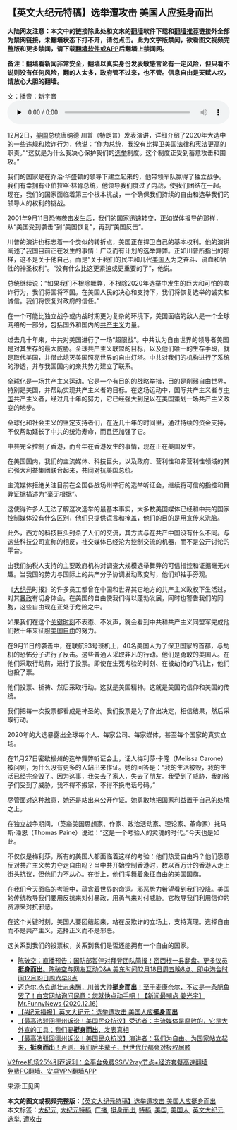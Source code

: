  <h2>【英文大纪元特稿】选举遭攻击 美国人应挺身而出</h2> <p class="notice"><b>大陆网友注意：本文中的链接除此处和文末的<a href="https://github.com/bannedbook/fanqiang" >翻墙</a>软件下载和<a href="https://github.com/killgcd/justmysocks/blob/master/README.md">翻墙推荐</a>链接外全部为禁网链接，未翻墙状态下打不开，请勿点击。此为文字版禁闻，欲看图文视频完整版和更多禁闻，请下载<a href="https://github.com/bannedbook/fanqiang">翻墙软件或APP</a>后翻墙上禁闻网。</p><p>备注：翻墙看新闻非常安全，翻墙以真实身份发表敏感言论有一定风险，但只看不说则没有任何风险，翻的人太多，政府管不过来，也不管。信息自由是天赋人权，请放心大胆的翻墙。</b></p>  <div class="entry"> <p></p> <p>文：播音：新宇音<br /> <!--[if lt IE 9]><script>document.createElement('audio');</script><![endif]--> <audio class="wp-audio-shortcode" id="audio-1450962-1" preload="none" style="width: 100%;" controls="controls"><source type="audio/mpeg" src="https://www.zhengjian.org/sites/default/files/files/2020/12/zjgb-eet.mp3?_=1" /><a href="https://www.zhengjian.org/sites/default/files/files/2020/12/zjgb-eet.mp3">https://www.zhengjian.org/sites/default/files/files/2020/12/zjgb-eet.mp3</a></audio></p> <p>12月2日，<a href="https://www.bannedbook.org/bnews/tag/%e7%be%8e%e5%9b%bd/" class="st_tag internal_tag" rel="tag" title="标签 美国 下的日志">美国</a>总统唐纳德‧川普（特朗普）发表演讲，详细介绍了2020年大选中的一些违规和欺诈行为，他说︰“作为总统，我没有比捍卫美国法律和宪法更高的职责。”“这就是为什么我决心保护我们的<a href="https://www.bannedbook.org/bnews/tag/%e9%80%89%e4%b8%be/" class="st_tag internal_tag" rel="tag" title="标签 选举 下的日志">选举</a>制度。这个制度正受到蓄意攻击和围攻。”</p> <p>我们的国家是在乔治‧华盛顿的领导下建立起来的，他带领军队赢得了独立战争。我们有幸拥有亚伯拉罕‧林肯总统，他领导我们度过了内战，使我们团结在一起。现在，我们的国家面临着第三个根本挑战，一个确保我们持续的自由和选举我们的领导人的权利的挑战。</p> <p>2001年9月11日恐怖袭击发生后，我们的国家迅速转变，正如媒体报导的那样，从“美国受到袭击”到“美国恢复”，再到“美国反击”。</p> <p>川普的演讲也标志着一个类似的转折点，美国正在捍卫自己的基本权利。他的演讲阐述了我国目前正在发生的事情：广泛而有计划的选举舞弊。正如川普所指出的那样，这不是关于他自己，而是“关于我们的民主和几代<a href="https://www.bannedbook.org/bnews/tag/%E7%BE%8E%E5%9B%BD%E4%BA%BA/" class="st_tag internal_tag" rel="tag" title="标签 美国人 下的日志">美国人</a>为之奋斗、流血和牺牲的神圣权利”。“没有什么比这更紧迫或更重要的了”，他说。</p> <p>总统继续说：“如果我们不根除舞弊，不根除2020年选举中发生的巨大和可怕的欺诈行为，我们将国将不国。在美国人民的决心和支持下，我们将恢复选举的诚实和诚信。我们将恢复对政府的信任。”</p>  <p>在一个可能比独立战争或内战时期更为复杂的环境下，美国面临的敌人是一个全球网络的一部分，包括国外和国内的<span class='wp_keywordlink'><a href="https://www.bannedbook.org/forum2/topic6177.html" title="《共产主义的终极目的》" target="_blank">共产主义</a></span>力量。</p> <p>过去几十年来，中共对美国进行了一场“超限战”。中共认为自由世界的领导者美国是对其生存的最大威胁。全球共产主义联盟的目标，以及他们唯一的生存手段，就是取代美国，并借此熄灭美国照亮世界的自由灯塔。中共对我们的机构进行了系统的渗透，并与我国国内的亲共势力建立了联系。</p> <p>全球化是一场共产主义运动。它是一个有目的的战略举措，目的是削弱自由世界，特别是美国，并帮助实现共产主义者的目标。在这场运动中，国际共产主义者与<span class='wp_keywordlink_affiliate'><a href="https://www.bannedbook.org/" title="中国" target="_blank">中国</a></span>共产主义者，经过几十年的努力，它已经强大到足以在美国策划一场共产主义政变的地步。</p> <p>全球化和社会主义的坚定支持者们，在近几十年的时间里，通过持续的资金支持，不仅帮助延长了中共的统治寿命，而且还加强了它。</p> <p>中共完全控制了香港，而今年在香港发生的事情，现在正在美国发生。</p> <p>在美国国内，我们的主流媒体、科技巨头，以及政府、营利性和非营利性领域的其它强大利益集团联合起来，共同对抗美国总统。</p> <p>主流媒体拒绝关注目前在全国各战场州举行的选举听证会，继续将可信的指控和舞弊证据描述为“毫无根据”。</p>  <p>这使得许多人无法了解这次选举的最基本事实，大多数美国媒体已经和中共的国家控制媒体没有什么区别，他们只提供谎言和掩盖，他们的目的是用宣传来洗脑。</p> <p>此外，西方的科技巨头封杀了人们的交流，其方式与在共产中国没有什么不同。与这些科技公司宣称的相反，社交媒体已经沦为控制交流的机器，而不是公开讨论的平台。</p> <p>由我们纳税人支持的主要政府机构对调查大规模选举舞弊的可信指控和证据毫无兴趣。当我国的势力与国际上的共产分子协调发动政变时，他们却袖手旁观。</p> <p>《<span class='wp_keywordlink_affiliate'><a href="http://www.epochtimes.com/" title="大纪元" target="_blank">大纪元</a></span>时报》的许多员工都曾在中国和世界其它地方的共产主义政权下生活过，对其<span class='wp_keywordlink'><a href="https://www.bannedbook.org/forum11/topic276.html" title="禁片：评中国共产党的暴政" target="_blank">暴政</a></span>有切身体会。在美国的自由使我们得以蓬勃发展，同时也警告我们的同胞，这些自由现在正处于危险之中。</p> <p>如果我们在这个<span class='wp_keywordlink'><a href="https://www.bannedbook.org/forum2/topic151.html" title="关键时刻：李鹏日记" target="_blank">关键时刻</a></span>不表态、不发声，就会看到中共和共产主义同盟军完成他们数十年来征服<span class='wp_keywordlink'><a href="https://www.bannedbook.org/forum2/topic894.html" title="美国自由的故事" target="_blank">美国自由</a></span>的努力。</p> <p>在9月11日的袭击中，在联航93号班机上，40名美国人为了保卫国家的首都，与劫机的恐怖分子进行了反击。这些普通人采取非凡的行动。他们是勇敢的美国人。在他们采取行动前，进行了投票。即使在生死考验的时刻、在被劫持的飞机上，他们也投了票。</p> <p>他们投票、祈祷、然后采取行动。这就是美国精神。这就是美国的信仰和美国的传统。</p>  <p>我们把每一次投票都看成是神圣的。我们投票是为了作出决定，相信结果，然后采取行动。</p> <p>2020年的大选暴露出全球每个人、每家公司、每家媒体，甚至每个国家的真实立场。</p> <p>在11月27日密歇根州的选举舞弊听证会上，证人梅利莎‧卡隆（Melissa Carone）被问到，为什么没有更多的人站出来作证。她的回答是：“我的生活被毁，我的生活已经完全毁了。因为这事，我失去了家人，失去了朋友。我受到了威胁，我的孩子们受到了威胁。我不得不搬家，不得不换电话号码。”</p> <p>尽管面对这种敌意，她还是站出来公开作证。她勇敢地把国家利益置于自己的处境之上。</p> <p>在独立战争期间，（英裔美国思想家、作家、政治活动家、理论家、革命家）托马斯‧潘恩（Thomas Paine）说过：“这是一个考验人的灵魂的时代。”今天也是如此。</p> <p>不仅仅是梅利莎，所有的美国人都面临着这样的考验：他们热爱自由吗？他们愿意反对共产主义势力夺走自由吗？当中共开始控制香港时，数以百万计的香港人走上街头抗议，但他们力不从心。在街上，他们挥舞着象征自由的美国国旗。</p> <p>在我们今天面临的考验中，蕴含着世界的命运。邪恶势力希望看到我们投降。美国的传统教导我们要用反抗来对付暴政，用勇气来对付威胁。它教导我们利用信仰的资源来对抗邪恶。</p>  <p>在这个关键时刻，美国人要团结起来，站在反欺诈的立场上，支持真理。选择自由而不是共产主义，选择正义而不是邪恶。</p> <p>这关系到我们的投票权，关系到我们是否还能拥有一个自由的国家。</p> <ul class='op-related-articles' title='相关阅读'> <li><a href='https://www.bannedbook.org/bnews/cbnews/20201219/1450706.html' target='_blank'>陈破空：直播预告：国防部暂停对拜登团队简报！密西根一县翻盘。更多议员<b>挺身而出</b>。陈破空与网友互动Q&amp;A 美东时间12月18日周五晚8点、即中港台时间12月19日周六早9点</a></li> <li><a href='https://www.bannedbook.org/bnews/cbnews/20201217/1449425.html' target='_blank'>迈克尔.杰克逊壮志未酬，川普大帅<b>挺身而出</b>！至于麦康奈尔，不过是一条肥鱼罢了！白宫网站询问民意：您就快点动手吧！【新闻最嘲点 姜光宇】Mr.FunnyNews (2020.12.16)‬</a></li> <li><a href='https://www.bannedbook.org/bnews/bannedvideo/20201214/1447697.html' target='_blank'>【#纪元播报】英文大纪元：选举遭攻击 美国人应<b>挺身而出</b></a></li> <li><a href='https://www.bannedbook.org/bnews/bannedvideo/20201213/1446706.html' target='_blank'>【最高法驳回德州诉讼！美国民众抗议】受访者：主流媒体是腐败的，它是大外宣的工具；我们要<b>挺身而出</b>，发表真相</a></li> <li><a href='https://www.bannedbook.org/bnews/bannedvideo/20201213/1446663.html' target='_blank'>【最高法驳回德州诉讼！美国民众抗议】演讲者：我们为自由、为国家站立起来，<b>挺身而出</b>！否则，我们后半辈子，世世代代都会对极权屈膝</a></li> </ul> <p class="texttj"> <a href="https://github.com/bannedbook/fanqiang/wiki/V2ray%E6%9C%BA%E5%9C%BA" target="_blank">V2free机场25%引荐返利：全平台免费SS/V2ray节点+经济套餐高速翻墙</a><br/> <a href="https://github.com/bannedbook/fanqiang/wiki/%E7%A6%81%E9%97%BB%E7%BD%91%E5%AE%89%E5%8D%93%E7%BF%BB%E5%A2%99%E6%96%B0%E9%97%BBAPP" target="_blank">免费PC翻墙、安卓VPN翻墙APP</a></p><p>来源:正见网</p><a name='sharetosocial'></a>       <div><b>本文的图文或视频完整版</b>：<a href='https://www.bannedbook.org/bnews/cbnews/20201219/1450962.html'>【英文大纪元特稿】选举遭攻击 美国人应挺身而出</a></div>  </div><!--END ENTRY--> <div class="postfooter"> <div>本文标签：<a href="https://www.bannedbook.org/bnews/tag/%e5%a4%a7%e7%ba%aa%e5%85%83/" rel="tag">大纪元</a>, <a href="https://www.bannedbook.org/bnews/tag/%E5%A4%A7%E7%BA%AA%E5%85%83%E7%89%B9%E7%A8%BF/" rel="tag">大纪元特稿</a>, <a href="https://www.bannedbook.org/bnews/tag/%E5%B9%BF%E6%92%AD/" rel="tag">广播</a>, <a href="https://www.bannedbook.org/bnews/tag/%E6%8C%BA%E8%BA%AB%E8%80%8C%E5%87%BA/" rel="tag">挺身而出</a>, <a href="https://www.bannedbook.org/bnews/tag/%E7%89%B9%E7%A8%BF/" rel="tag">特稿</a>, <a href="https://www.bannedbook.org/bnews/tag/%e7%be%8e%e5%9b%bd/" rel="tag">美国</a>, <a href="https://www.bannedbook.org/bnews/tag/%E7%BE%8E%E5%9B%BD%E4%BA%BA/" rel="tag">美国人</a>, <a href="https://www.bannedbook.org/bnews/tag/%E8%8B%B1%E6%96%87%E5%A4%A7%E7%BA%AA%E5%85%83/" rel="tag">英文大纪元</a>, <a href="https://www.bannedbook.org/bnews/tag/%e9%80%89%e4%b8%be/" rel="tag">选举</a>, <a href="https://www.bannedbook.org/bnews/tag/%E9%81%AD%E6%94%BB%E5%87%BB/" rel="tag">遭攻击</a></div>  </div><!--END POSTFOOTER--> 